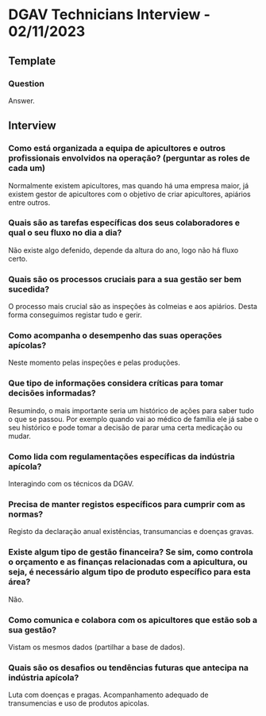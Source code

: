 # DGAV Technicians Interview - 02/11/2023

## Template

### Question

Answer.

## Interview

### Como está organizada a equipa de apicultores e outros profissionais envolvidos na operação? (perguntar as roles de cada um)

Normalmente existem apicultores, mas quando há uma empresa maior, já existem gestor de apicultores com o objetivo de criar apicultores, apiários entre outros.

### Quais são as tarefas específicas dos seus colaboradores e qual o seu fluxo no dia a dia?

Não existe algo defenido, depende da altura do ano, logo não há fluxo certo.

### Quais são os processos cruciais para a sua gestão ser bem sucedida?

O processo mais crucial são as inspeções às colmeias e aos apiários. Desta forma conseguimos registar tudo e gerir.

### Como acompanha o desempenho das suas operações apícolas?

Neste momento pelas inspeções e pelas produções.

### Que tipo de informações considera críticas para tomar decisões informadas?

Resumindo, o mais importante seria um histórico de ações para saber tudo o que se passou. Por exemplo quando vai ao médico de família ele já sabe o seu histórico e pode tomar a decisão de parar uma certa medicação ou mudar.

### Como lida com regulamentações específicas da indústria apícola?

Interagindo com os técnicos da DGAV.

### Precisa de manter registos específicos para cumprir com as normas?

Registo da declaração anual existências, transumancias e doenças gravas.

### Existe algum tipo de gestão financeira? Se sim, como controla o orçamento e as finanças relacionadas com a apicultura, ou seja, é necessário algum tipo de produto específico para esta área?

Não.

### Como comunica e colabora com os apicultores que estão sob a sua gestão?

Vistam os mesmos dados (partilhar a base de dados).

### Quais são os desafios ou tendências futuras que antecipa na indústria apícola?

Luta com doenças e pragas. Acompanhamento adequado de transumencias e uso de produtos apicolas.
